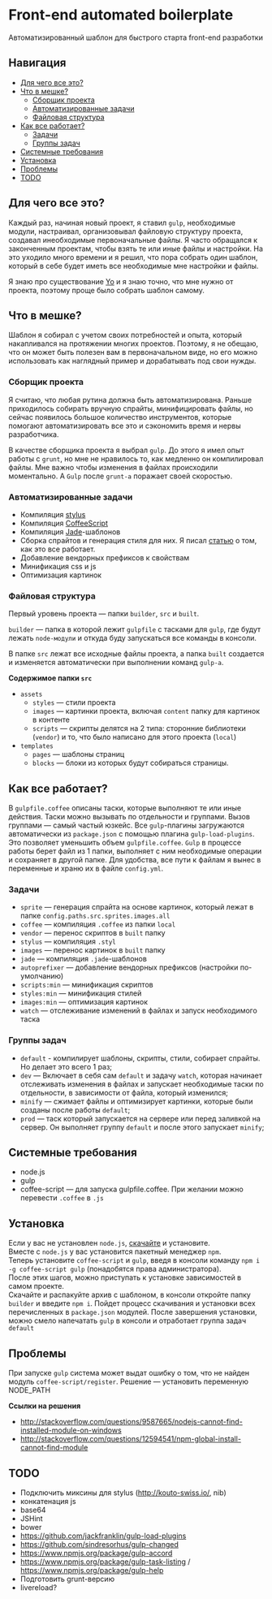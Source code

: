 Front-end automated boilerplate
====================
Автоматизированный шаблон для быстрого старта front-end разработки

## Навигация
* [Для чего все это?](#Для-чего-все-это)
* [Что в мешке?](#Что-в-мешке)
    * [Сборщик проекта](#Сборщик-проекта)
    * [Автоматизированные задачи](#Автоматизированные-задачи)
    * [Файловая структура](#Файловая-структура)
* [Как все работает?](#Как-все-работает)
    - [Задачи](#Задачи)
    - [Группы задач](#Группы-задач)
* [Системные требования](#Системные-требования)
* [Установка](#Установка)
* [Проблемы](#Проблемы)
* [TODO](#TODO)

## Для чего все это?
Каждый раз, начиная новый проект, я ставил `gulp`, необходимые модули, настраивал, организовывал файловую структуру проекта, создавал инеобходимые первоначальные файлы. Я часто обращался к законченным проектам, чтобы взять те или иные файлы и настройки.
На это уходило много времени и я решил, что пора собрать один шаблон, который в себе будет иметь все необходимые мне настройки и файлы.

Я знаю про существование [Yo](http://yeoman.io) и я знаю точно, что мне нужно от проекта, поэтому проще было собрать шаблон самому.

## Что в мешке?

Шаблон я собирал с учетом своих потребностей и опыта, который накапливался на протяжении многих проектов. Поэтому, я не обещаю, что он может быть полезен вам в первоначальном виде, но его можно использовать как наглядный пример и дорабатывать под свои нужды.

### Сборщик проекта
Я считаю, что любая рутина должна быть автоматизирована. Раньше приходилось собирать вручную спрайты, минифицировать файлы, но сейчас появилось большое количество инструментов, которые помогают автоматизировать все это и сэкономить время и нервы разработчика.

В качестве сборщика проекта я выбрал `gulp`.
До этого я имел опыт работы с `grunt`, но мне не нравилось то, как медленно он компилировал файлы. Мне важно чтобы изменения в файлах происходили моментально.
А `Gulp` после `grunt-a` поражает своей скоростью.

### Автоматизированные задачи
- Компиляция [stylus](http://learnboost.github.io/stylus/)
- Компиляция [CoffeeScript](http://coffeescript.org/)
- Компиляция [Jade](http://jade-lang.com/)-шаблонов
- Сборка спрайтов и генерация стиля для них. Я писал [статью](http://habrahabr.ru/post/227945/) о том, как это все работает.
- Добавление вендорных префиксов к свойствам
- Минификация css и js
- Оптимизация картинок

### Файловая структура
Первый уровень проекта — папки `builder`, `src` и `built`.

`builder` — папка в которой лежит `gulpfile` с тасками для `gulp`, где будут лежать `node-модули` и откуда буду запускаться все команды в консоли.

В папке `src` лежат все исходные файлы проекта, а папка `built` создается и изменяется автоматически при выполнении команд `gulp-а`.

**Содержимое папки `src`**
- `assets`
    + `styles` — стили проекта
    + `images` — картинки проекта, включая `content` папку для картинок в контенте
    + `scripts` — скрипты делятся на 2 типа: сторонние библиотеки (`vendor`) и то, что было написано для этого проекта (`local`)
- `templates`
    + `pages` — шаблоны страниц
    + `blocks` — блоки из которых будут собираться страницы.


## Как все работает?
В `gulpfile.coffee` описаны таски, которые выполняют те или иные действия. Таски можно вызывать по отдельности и группами. Вызов группами — самый частый юзкейс.
Все `gulp`-плагины загружаются автоматически из `package.json` с помощью плагина `gulp-load-plugins`. Это позволяет уменьшить объем `gulpfile.coffee`.
`Gulp` в процессе работы берет файл из 1 папки, выполняет с ним необходимые операции и сохраняет в другой папке. Для удобства, все пути к файлам я вынес в переменные и храню их в файле `config.yml`.

### Задачи
* `sprite` — генерация спрайта на основе картинок, который лежат в папке `config.paths.src.sprites.images.all`
* `coffee` — компиляция `.сoffee` из папки `local`
* `vendor` — перенос скриптов в `built` папку
* `stylus` — компиляция `.styl`
* `images` — перенос картинок в `built` папку
* `jade` — компиляция `.jade`-шаблонов
* `autoprefixer` — добавление вендорных префиксов (настройки по-умолчанию)
* `scripts:min` — минификация скриптов
* `styles:min` — минификация стилей
* `images:min` — оптимизация картинок
* `watch` — отслеживание изменений в файлах и запуск необходимого таска

### Группы задач
* `default` - компилирует шаблоны, скрипты, стили, собирает спрайты. Но делает это всего 1 раз;
* `dev` — Включает в себя сам `default` и задачу `watch`, которая начинает отслеживать изменения в файлах и запускает необходимые таски по отдельности, в зависимости от файла, который изменился;
* `minify` — сжимает файлы и оптимизирует картинки, которые были созданы после работы `default`;
* `prod` — таск который запускается на сервере или перед заливкой на сервер. Он выполняет группу `default` и после этого запускает `minify`;


## Системные требования
* node.js
* gulp
* coffee-script — для запуска gulpfile.coffee. При желании можно перевести `.coffee` в `.js`

## Установка
Если у вас не установлен `node.js`, [скачайте](http://nodejs.org) и установите.
<br>
Вместе с `node.js` у вас установится пакетный менеджер `npm`.
<br>
Теперь установите `coffee-script` и `gulp`, введя в консоли команду `npm i -g coffee-script gulp` (понадобятся права администратора).
<br>
После этих шагов, можно приступать к установке зависимостей в самом проекте.
<br>
Скачайте и распакуйте архив с шаблоном, в консоли откройте папку `builder` и введите `npm i`. Пойдет процесс скачивания и установки всех перечисленных в `package.json` модулей. После завершения установки, можно смело напечатать `gulp` в консоли и отработает группа задач `default`

## Проблемы
При запуске `gulp` система может выдат ошибку о том, что не найден модуль `coffee-script/register`. Решение — установить переменную NODE_PATH

**Ссылки на решения**
* http://stackoverflow.com/questions/9587665/nodejs-cannot-find-installed-module-on-windows
* http://stackoverflow.com/questions/12594541/npm-global-install-cannot-find-module

## TODO
* Подключить миксины для stylus (http://kouto-swiss.io/, nib)
* конкатенация js
* base64
* JSHint
* bower
* https://github.com/jackfranklin/gulp-load-plugins
* https://github.com/sindresorhus/gulp-changed
* https://www.npmjs.org/package/gulp-accord
* https://www.npmjs.org/package/gulp-task-listing / https://www.npmjs.org/package/gulp-help
* Подготовить grunt-версию
* livereload?
